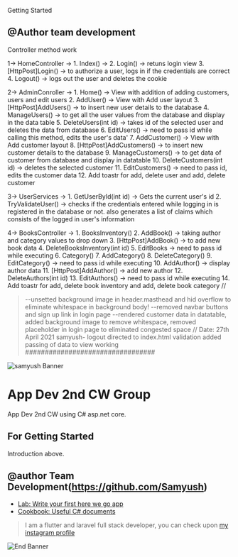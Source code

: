 ﻿Getting Started
## @Author team development

Controller method work

1-> HomeController ->  1.  Index() -> 
					   2.  Login() -> retuns login view
					   3.  [HttpPost]Login() -> to authorize a user, logs in if the credentials are correct
					   4.  Logout() -> logs out the user and deletes the cookie
					  

2-> AdminConroller ->  1.  Home() -> View with addition of adding customers, users and edit users
					   2.  AddUser() -> View with Add user layout
					   3.  [HttpPost]AddUsers() -> to insert new user details to the database
					   4.  ManageUsers() -> to get all the user values from the database and display in the data table
					   5.  DeleteUsers(int id) -> takes id of the selected user and deletes the data from database
					   6.  EditUsers() -> need to pass id while calling this method, edits the user's data'
					   7.  AddCustomer() -> View with Add customer layout
					   8.  [HttpPost]AddCustomers() -> to insert new customer details to the database
					   9.  ManageCustomers() -> to get data of customer from database and display in datatable
					   10. DeleteCustomers(int id) -> deletes the selected customer
					   11. EditCustomers() -> need to pass id, edits the customer data
					   12. Add toastr for add, delete user and add, delete customer

3-> UserServices ->    1.  GetUserById(int id) -> Gets the current user's id
					   2.  TryValidateUser() -> checks if the credentials entered while logging in is registered in the database or not.
											   also generates a list of claims which consists of the logged in user's information

4-> BooksController -> 1.  BooksInventory()
					   2.  AddBook() -> taking author and category values to drop down
					   3.  [HttpPost]AddBook() -> to add new book data
					   4.  DeleteBooksInventory(int id)
					   5.  EditBooks -> need to pass id while executing
					   6.  Category() 
					   7.  AddCategory()
					   8.  DeleteCategory()
					   9.  EditCategory() -> need to pass id while executing
					   10. AddAuthor() -> display author data
					   11. [HttpPost]AddAuthor() -> add new author
					   12. DeleteAuthors(int id)
					   13. EditAuthors() -> need to pass id while executing
					   14. Add toastr for add, delete book inventory and add, delete book category
//
>--unsetted background image in header.masthead
and hid overflow to eliminate whitespace in background body!
>--removed navbar buttons and sign up link in login page
>--rendered customer data in datatable, added background image to remove whitespace, removed placeholder in login page to eliminated congested space
//
Date: 27th April 2021
samyush- logout directed to index.html
validation added 
passing of data to view working
#################################

![samyush Banner](http://1.bp.blogspot.com/-15jx1ht9-Ys/VH5CasSmByI/AAAAAAAATdg/S9jVPJpaSmU/s1600/chee1.jpg)


# App Dev 2nd CW Group	

App Dev 2nd CW using C# asp.net core.

## For Getting Started
Introduction above.

## @author Team Development(https://github.com/Samyush)


- [Lab: Write your first here we go app](https://flutter.dev/docs/get-started/codelab)
- [Cookbook: Useful C# documents](https://flutter.dev/docs/cookbook)

>I am a flutter and laravel full stack developer, you can check upon [my instagram profile](https://www.instagram.com/samyush/)

![End Banner](https://github.com/londonappbrewery/Images/blob/master/readme-end-banner.png)


